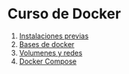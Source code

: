 # Curso de Docker

1. [Instalaciones previas](Apuntes/01_Instalaciones_previas.md)
2. [Bases de docker](Apuntes/02_Bases_de_docker.md)
3. [Volumenes y redes](Apuntes/03_Volumenes_y_redes.md)
4. [Docker Compose](Apuntes/04_Docker_Compose.md)